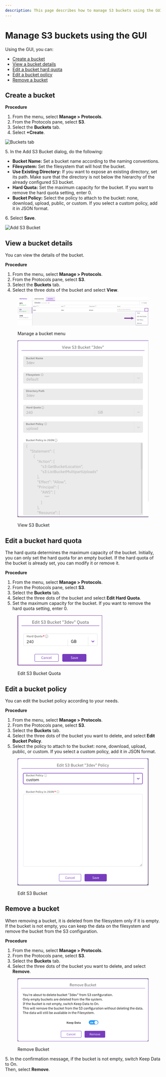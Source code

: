```yaml
---
description: This page describes how to manage S3 buckets using the GUI.
---
```


# Manage S3 buckets using the GUI

Using the GUI, you can:

* [Create a bucket](s3-buckets-management.md#create-a-bucket)
* [View a bucket details](s3-buckets-management.md#view-a-bucket-details)
* [Edit a bucket hard quota](s3-buckets-management.md#edit-a-bucket-hard-quota)
* [Edit a bucket policy](s3-buckets-management.md#edit-a-bucket-policy)
* [Remove a bucket](s3-buckets-management.md#remove-a-bucket)

## Create a bucket <a href="#create-a-bucket" id="create-a-bucket"></a>

**Procedure**

1. From the menu, select **Manage > Protocols**.
2. From the Protocols pane, select **S3**.
3. Select the **Buckets** tab.
4. Select  **+Create**.

![Buckets tab](../../../.gitbook/assets/wmng\_s3\_create\_bucket.png)

5\. In the Add S3 Bucket dialog, do the following:

* **Bucket Name:** Set a bucket name according to the naming conventions.
* **Filesystem:** Set the filesystem that will host the bucket.
* **Use Existing Directory:** If you want to expose an existing directory, set its path. Make sure that the directory is not below the hierarchy of the already configured S3 bucket.
* **Hard Quota:** Set the maximum capacity for the bucket. If you want to remove the hard quota setting, enter 0.
* **Bucket Policy:** Select the policy to attach to the bucket: none, download, upload, public, or custom. If you select a custom policy, add it in JSON format.

6\. Select **Save**.

![Add S3 Bucket](../../../.gitbook/assets/wmng\_s3\_create\_bucket\_dialog.png)

## View a bucket details <a href="#view-a-bucket-details" id="view-a-bucket-details"></a>

You can view the details of the bucket.

**Procedure**

1. From the menu, select **Manage > Protocols**.
2. From the Protocols pane, select **S3**.
3. Select the **Buckets** tab.
4. Select the three dots of the bucket and select **View**.

<figure><img src="../../../.gitbook/assets/wmng_manage_s3_bucket_menu.png" alt=""><figcaption><p>Manage a bucket menu</p></figcaption></figure>

<figure><img src="../../../.gitbook/assets/wmng_view_s3_bucket.png" alt=""><figcaption><p>View S3 Bucket</p></figcaption></figure>

## Edit a bucket hard quota <a href="#edit-a-bucket-hard-quota" id="edit-a-bucket-hard-quota"></a>

The hard quota determines the maximum capacity of the bucket. Initially, you can only set the hard quota for an empty bucket. If the hard quota of the bucket is already set, you can modify it or remove it.

**Procedure**

1. From the menu, select **Manage > Protocols**.
2. From the Protocols pane, select **S3**.
3. Select the **Buckets** tab.
4. Select the three dots of the bucket and select **Edit Hard Quota**.
5. Set the maximum capacity for the bucket. If you want to remove the hard quota setting, enter 0.

<figure><img src="../../../.gitbook/assets/wmng_edit_s3_bucket_hard_quota.png" alt=""><figcaption><p>Edit S3 Bucket Quota</p></figcaption></figure>

## Edit a bucket policy <a href="#edit-a-bucket-policy" id="edit-a-bucket-policy"></a>

You can edit the bucket policy according to your needs.

**Procedure**

1. From the menu, select **Manage > Protocols**.
2. From the Protocols pane, select **S3**.
3. Select the **Buckets** tab.
4. Select the three dots of the bucket you want to delete, and select **Edit Bucket Policy**.
5. Select the policy to attach to the bucket: none, download, upload, public, or custom. If you select a custom policy, add it in JSON format.

<figure><img src="../../../.gitbook/assets/wmng_edit_s3_bucket_policy.png" alt=""><figcaption><p>Edit S3 Bucket</p></figcaption></figure>

## Remove a bucket <a href="#remove-a-bucket" id="remove-a-bucket"></a>

When removing a bucket, it is deleted from the filesystem only if it is empty. If the bucket is not empty, you can keep the data on the filesystem and remove the bucket from the S3 configuration.

**Procedure**

1. From the menu, select **Manage > Protocols**.
2. From the Protocols pane, select **S3**.
3. Select the **Buckets** tab.
4. Select the three dots of the bucket you want to delete, and select **Remove**.

<figure><img src="../../../.gitbook/assets/wmng_remove_bucket_message.png" alt=""><figcaption><p>Remove Bucket</p></figcaption></figure>

5\. In the confirmation message, if the bucket is not empty, switch Keep Data to On.\
&#x20;   Then, select **Remove**.
